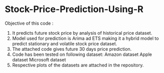 # Stock-Price-Prediction-Using-R
Objective of this code : 
1. It predicts future stock price by analysis of historical price dataset.
2. Model used for prediction is Arima ad ETS making it a hybrid model to predict stationary and volatile stock price dataset.
3. The attached code gives future 30 days price prediction.
4. Code has been tested on following dataset:
   Amazon dataset
   Apple dataset
   Microsoft dataset
5. Respective plots of the datasets are attached in the repository.
   
                          

